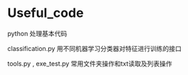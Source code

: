 # Useful_code
python 处理基本代码

classification.py 用不同机器学习分类器对特征进行训练的接口

tools.py , exe_test.py 常用文件夹操作和txt读取及列表操作
